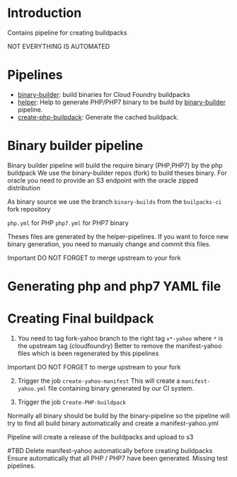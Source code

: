 # Introduction
Contains pipeline for creating buildpacks

NOT EVERYTHING IS AUTOMATED

# Pipelines

* [binary-builder](pipelines/binary-builders.yml): build binaries for Cloud Foundry buildpacks
* [helper](pipelines/helper-pipelines.yml): Help to generate PHP/PHP7 binary to be build by [binary-builder](pipelines/binary-builders.yml) pipeline.
* [create-php-builpdack](pipelines/create-php-buildpack): Generate the cached buildpack.


# Binary builder pipeline
Binary builder pipeline will build the require binary (PHP,PHP7) by the php buildpack
We use the binary-builder repos (fork) to build theses binary.
For oracle you need to provide an S3 endpoint with the oracle zipped distribution

As binary source we use the branch `binary-builds` from the `builpacks-ci` fork repository

`php.yml` for PHP
`php7.yml` for PHP7 binary

Theses files are generated by the helper-pipelines.
If you want to force new binary generation, you need to manualy change and commit this files.



Important DO NOT FORGET to merge upstream to your fork

# Generating php and php7 YAML file



# Creating Final buildpack

1. You need to tag fork-yahoo branch to the right tag `v*-yahoo` where `*`
is the upstream tag (cloudfoundry)
Better to remove the manifest-yahoo files which is been regenerated by this pipelines

Important DO NOT FORGET to merge upstream to your fork


2. Trigger the job `create-yahoo-manifest`
This will create a `manifest-yahoo.yml` file containing binary generated by our
CI system.


3. Trigger the job `Create-PHP-buildpack`

Normally all binary should be build by the binary-pipeline so the pipeline
will try to find all build binary automatically and create a manifest-yahoo.yml

Pipeline will create a release of the buildpacks and upload to s3






#TBD
Delete manifest-yahoo automatically before creating buildpacks
Ensure automatically that all PHP / PHP7 have been generated.
Missing test pipelines.
